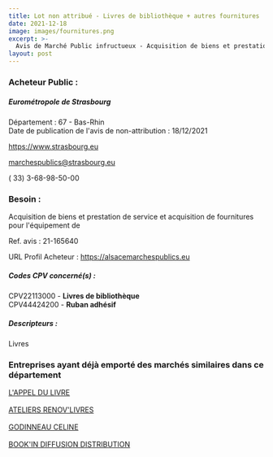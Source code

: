 ```yaml
---
title: Lot non attribué - Livres de bibliothèque + autres fournitures
date: 2021-12-18
image: images/fournitures.png
excerpt: >-
  Avis de Marché Public infructueux - Acquisition de biens et prestation de service et acquisition de fournitures pour l équipement de
layout: post
---
```


### Acheteur Public :
##### Eurométropole de Strasbourg
Département : 67 - Bas-Rhin<br/>
Date de publication de l'avis de non-attribution : 18/12/2021


https://www.strasbourg.eu

marchespublics@strasbourg.eu

( 33) 3-68-98-50-00
### Besoin :

Acquisition de biens et prestation de service et acquisition de fournitures pour l'équipement de

Ref. avis : 21-165640

URL Profil Acheteur : https://alsacemarchespublics.eu

##### Codes CPV concerné(s) :
CPV22113000 - **Livres de bibliothèque** <br/>
CPV44424200 - **Ruban adhésif** <br/>

##### Descripteurs :
Livres <br/>

### Entreprises ayant déjà emporté des marchés similaires dans ce département
<a href="/entreprise-548/siren-335132726">L'APPEL DU LIVRE</a><br/><br/>
<a href="/entreprise-553/siren-387757180">ATELIERS RENOV'LIVRES</a><br/><br/>
<a href="/entreprise-564/siren-479032187">GODINNEAU CELINE</a><br/><br/>
<a href="/entreprise-571/siren-531445070">BOOK'IN DIFFUSION DISTRIBUTION</a><br/><br/>
